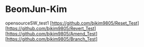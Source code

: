 # BeomJun-Kim
opensourceSW_test1
[https://github.com/bjkim9805/Reset_Test]  
[https://github.com/bjkim9805/Revert_Test]  
[https://github.com/bjkim9805/Amend_Test]  
[https://github.com/bjkim9805/Branch_Test]  
